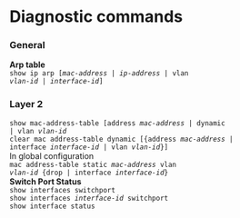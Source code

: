 # Diagnostic commands
### General
**Arp table**  
<code>show ip arp [<em>mac-address</em> | <em>ip-address</em> | vlan <em>vlan-id</em> | <em>interface-id</em>]</code>  

### Layer 2
<code>show mac-address-table [address <em>mac-address</em> | dynamic | vlan <em>vlan-id</em></code>  
<code>clear mac address-table dynamic [{address <em>mac-address</em> | interface <em>interface-id</em> | vlan <em>vlan-id</em>}]</code>  
In global configuration  
<code>mac address-table static <em>mac-address</em> vlan <em>vlan-id</em> {drop | interface <em>interface-id</em>}</code>  
**Switch Port Status**  
<code>show interfaces switchport</code>  
<code>show interfaces <em>interface-id</em> switchport</code>  
<code>show interface status</code>
